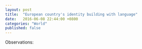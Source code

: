 ```yaml
---
layout: post
title:  "European country's identity building with language"
date:   2016-06-08 22:44:00 +0800
categories: "World"
published: false
---
```


Observations: 